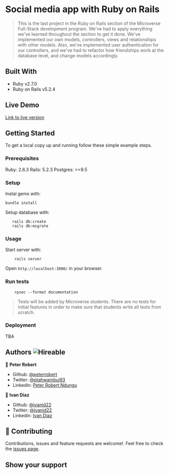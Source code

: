 # Social media app with Ruby on Rails

> This is the last project in the Ruby on Rails section of the Microverse Full-Stack development program. We've had to apply everything we've learned throughout the section to get it done. We've implemented our own models, controllers, views and relationships with other models. Also, we've implemented user authentication for our controllers, and we've had to refactor how friendships work at the database level, and change models accordingly.

## Built With

- Ruby v2.7.0
- Ruby on Rails v5.2.4

## Live Demo

[Link to live version](https://boiling-escarpment-07008.herokuapp.com/)


## Getting Started

To get a local copy up and running follow these simple example steps.

### Prerequisites

Ruby: 2.6.3
Rails: 5.2.3
Postgres: >=9.5

### Setup

Instal gems with:

```
bundle install
```

Setup database with:

```
   rails db:create
   rails db:migrate
```



### Usage

Start server with:

```
    rails server
```

Open `http://localhost:3000/` in your browser.

### Run tests

```
    rpsec --format documentation
```

> Tests will be added by Microverse students. There are no tests for initial features in order to make sure that students write all tests from scratch.

### Deployment

TBA

## Authors  ![Hireable](https://img.shields.io/badge/HIREABLE-YES-yellowgreen&?style=for-the-badge)

👤 **Peter Robert**

- Github: [@peterrobert](https://github.com/peterrobert)
- Twitter: [@ptahwambui93](https://twitter.com/Ptahwambui93)
- Linkedin: [Peter Robert Ndungu](https://www.linkedin.com/in/peter-rob-ndungu/)

👤 **Ivan Diaz**

- Github: [@ivanid22](https://github.com/ivanid22)
- Twitter: [@ivanid22](https://twitter.com/ivanid22)
- Linkedin: [Ivan Diaz](www.linkedin.com/in/ivanid22)

## 🤝 Contributing

Contributions, issues and feature requests are welcome!. Feel free to check the [issues page](issues/).

## Show your support